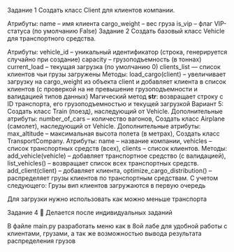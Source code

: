 Задание 1
Создать класс Client для клиентов компании.

Атрибуты:
name – имя клиента
cargo_weight – вес груза
is_vip – флаг VIP-статуса (по умолчанию False)
Задание 2
Создать базовый класс Vehicle для транспортного средства.

Атрибуты:
vehicle_id – уникальный идентификатор (строка, генерируется случайно при создание)
capacity – грузоподъемность (в тоннах)
current_load – текущая загрузка (по умолчанию 0)
clients_list — список клиентов чьи грузы загружены
Методы:
load_cargo(client) – увеличивает загрузку на cargo_weight из объекта client и добавляет клиента в список клиентов (с проверкой на не превышение грузоподъемности и валидацией типов данных)
Магический метод __str__: возвращает строку с ID транспорта, его грузоподъемностью и текущей загрузкой
Вариант 5:
Создать класс Train (поезд), наследующий от Vehicle.
Дополнительные атрибуты:
number_of_cars – количество вагонов,
Создать класс Airplane (самолет), наследующий от Vehicle.
Дополнительные атрибуты:
max_altitude – максимальная высота полета (в метрах),
Создать класс TransportCompany.
Атрибуты:
name – название компании,
vehicles – список транспортных средств (всех),
clients – список клиентов.
Методы:
add_vehicle(vehicle) – добавляет транспортное средство (с валидацией),
list_vehicles() – возвращает список всех транспортных средств.
add_client(client) – добавляет клиента,
optimize_cargo_distribution() – распределяет грузы клиентов по транспортным средствам. С учетом следующего:
Грузы вип клиентов загружаются в первую очередь

Для загрузки нужно использовать как можно меньше транспорта

Задание 4
🚨
Делается после индивидуальных заданий

В файле main.py разработать меню как в 8ой лабе для удобной работы с клиентами, грузами, а так же возможностью вывода результата распределения грузов
